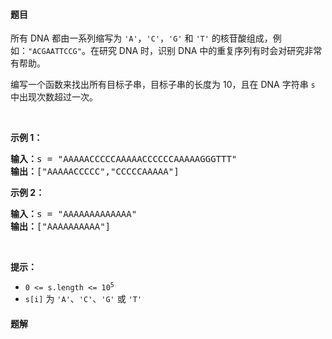 #### 题目
<p>所有 DNA 都由一系列缩写为 <code>'A'</code>，<code>'C'</code>，<code>'G'</code> 和 <code>'T'</code> 的核苷酸组成，例如：<code>"ACGAATTCCG"</code>。在研究 DNA 时，识别 DNA 中的重复序列有时会对研究非常有帮助。</p>

<p>编写一个函数来找出所有目标子串，目标子串的长度为 10，且在 DNA 字符串 <code>s</code> 中出现次数超过一次。</p>

<p> </p>

<p><strong>示例 1：</strong></p>

<pre>
<strong>输入：</strong>s = "AAAAACCCCCAAAAACCCCCCAAAAAGGGTTT"
<strong>输出：</strong>["AAAAACCCCC","CCCCCAAAAA"]
</pre>

<p><strong>示例 2：</strong></p>

<pre>
<strong>输入：</strong>s = "AAAAAAAAAAAAA"
<strong>输出：</strong>["AAAAAAAAAA"]
</pre>

<p> </p>

<p><strong>提示：</strong></p>

<ul>
	<li><code>0 <= s.length <= 10<sup>5</sup></code></li>
	<li><code>s[i]</code> 为 <code>'A'</code>、<code>'C'</code>、<code>'G'</code> 或 <code>'T'</code></li>
</ul>


 #### 题解